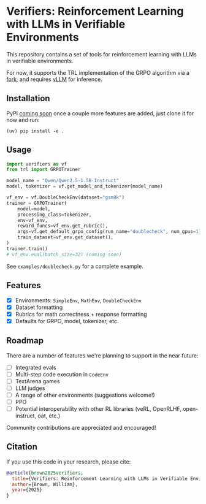 # Verifiers: Reinforcement Learning with LLMs in Verifiable Environments

This repository contains a set of tools for reinforcement learning with LLMs in verifiable environments.

For now, it supports the TRL implementation of the GRPO algorithm via a [fork](git@github.com:willccbb/trl.git), and requires [vLLM](https://github.com/vllm-project/vllm/tree/main) for inference.

## Installation

PyPI [coming soon](https://pypi.org/project/verifiers/) once a couple more features are added, just clone it for now and run:
```
(uv) pip install -e .
```

## Usage

```python
import verifiers as vf
from trl import GRPOTrainer

model_name = "Qwen/Qwen2.5-1.5B-Instruct"
model, tokenizer = vf.get_model_and_tokenizer(model_name)

vf_env = vf.DoubleCheckEnv(dataset="gsm8k")
trainer = GRPOTrainer(
    model=model,
    processing_class=tokenizer,
    env=vf_env,
    reward_funcs=vf_env.get_rubric(),
    args=vf.get_default_grpo_config(run_name="doublecheck", num_gpus=1),
    train_dataset=vf_env.get_dataset(),
)
trainer.train()
# vf_env.eval(batch_size=32) (coming soon)
```
See `examples/doublecheck.py` for a complete example.


## Features
- [X] Environments: `SimpleEnv`, `MathEnv`, `DoubleCheckEnv`
- [X] Dataset formatting
- [X] Rubrics for math correctness + response formatting
- [X] Defaults for GRPO, model, tokenizer, etc.

## Roadmap

There are a number of features we're planning to support in the near future:
- [ ] Integrated evals
- [ ] Multi-step code execution in `CodeEnv` 
- [ ] TextArena games
- [ ] LLM judges
- [ ] A range of other environments (suggestions welcome!)
- [ ] PPO
- [ ] Potential interoperability with other RL libraries (veRL, OpenRLHF, open-instruct, oat, etc.)

Community contributions are appreciated and encouraged!

## Citation

If you use this code in your research, please cite:

```bibtex
@article{brown2025verifiers,
  title={Verifiers: Reinforcement Learning with LLMs in Verifiable Environments},
  author={Brown, William},
  year={2025}
}
```
